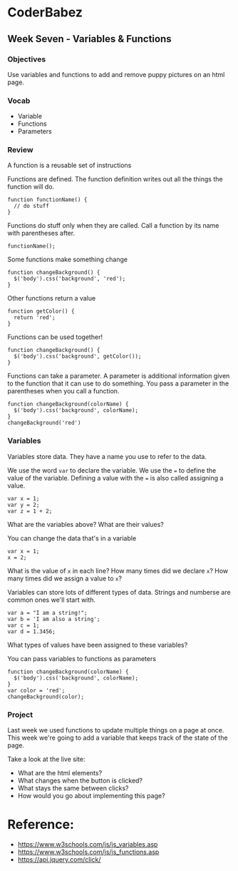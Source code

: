# CoderBabez

##  Week Seven - Variables & Functions

### Objectives
Use variables and functions to add and remove puppy pictures on an html page.

### Vocab
* Variable
* Functions
* Parameters

### Review

A function is a reusable set of instructions

Functions are defined. The function definition writes out all the things the function will do.
```
function functionName() {
  // do stuff
}
```

Functions do stuff only when they are called. Call a function by its name with parentheses after.
```
functionName();
```

Some functions make something change
```
function changeBackground() {
  $('body').css('background', 'red');
}
```

Other functions return a value
```
function getColor() {
  return 'red';
}
```

Functions can be used together!
```
function changeBackground() {
  $('body').css('background', getColor());
}
```

Functions can take a parameter. A parameter is additional information given to the function that it can use to do something.
You pass a parameter in the parentheses when you call a function.
```
function changeBackground(colorName) {
  $('body').css('background', colorName);
}
changeBackground('red')
```

### Variables

Variables store data. They have a name you use to refer to the data.

We use the word `var` to declare the variable. We use the `=` to define the value of the variable. Defining a value with the `=` is also called assigning a value.
```
var x = 1;
var y = 2;
var z = 1 + 2;
```
What are the variables above? What are their values?


You can change the data that's in a variable
```
var x = 1;
x = 2;
```
What is the value of `x` in each line? How many times did we declare `x`? How many times did we assign a value to `x`?

Variables can store lots of different types of data. Strings and numberse are common ones we'll start with.
```
var a = "I am a string!";
var b = 'I am also a string';
var c = 1;
var d = 1.3456;
```
What types of values have been assigned to these variables?

You can pass variables to functions as parameters
```
function changeBackground(colorName) {
  $('body').css('background', colorName);
}
var color = 'red';
changeBackground(color);
```

### Project

Last week we used functions to update multiple things on a page at once. This week we're going to add a variable that keeps track of the state of the page.

Take a look at the live site:

* What are the html elements?
* What changes when the button is clicked?
* What stays the same between clicks?
* How would you go about implementing this page?

# Reference:

* https://www.w3schools.com/js/js_variables.asp
* https://www.w3schools.com/js/js_functions.asp
* https://api.jquery.com/click/
